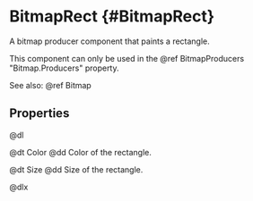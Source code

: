 # BitmapRect {#BitmapRect}

A bitmap producer component that paints a rectangle.

This component can only be used in the @ref BitmapProducers "Bitmap.Producers" property.

See also: @ref Bitmap

## Properties

@dl

@dt Color
@dd Color of the rectangle.

@dt Size
@dd Size of the rectangle.

@dlx

